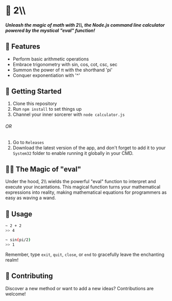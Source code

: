 # 🧮 2\\\
##### Unleash the magic of math with 2\\\\, the Node.js command line calculator powered by the mystical "eval" function!
## 🌟 Features

- Perform basic arithmetic operations
- Embrace trigonometry with sin, cos, cot, csc, sec
- Summon the power of π with the shorthand 'pi'
- Conquer exponentiation with '^'

## 🚦 Getting Started

1. Clone this repository
2. Run `npm install` to set things up
3. Channel your inner sorcerer with `node calculator.js`

###### OR
1. Go to `Releases`
2. Download the latest version of the app, and don't forget to add it to your `System32` folder to enable running it globally in your CMD.

## 🧙‍♂️ The Magic of "eval"

Under the hood, 2\\\ wields the powerful "eval" function to interpret and execute your incantations. This magical function turns your mathematical expressions into reality, making mathematical equations for programmers as easy as waving a wand.

## 🎯 Usage

```bash
~ 2 + 2
>> 4

~ sin(pi/2)
>> 1
```
Remember, type `exit`, `quit`, `close`, or `end` to gracefully leave the enchanting realm!

## 🧮 Contributing

Discover a new method or want to add a new ideas? Contributions are welcome!
